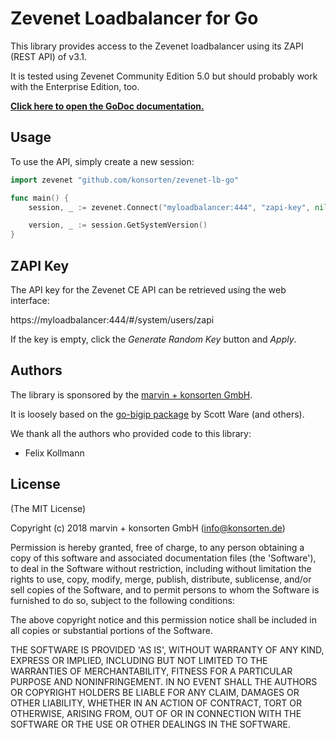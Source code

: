 # Zevenet Loadbalancer for Go

This library provides access to the Zevenet loadbalancer using its ZAPI (REST API) of v3.1.

It is tested using Zevenet Community Edition 5.0 but should probably work with the Enterprise Edition, too.

**[Click here to open the GoDoc documentation.](https://godoc.org/github.com/konsorten/zevenet-lb-go)**

## Usage

To use the API, simply create a new session:

```go
import zevenet "github.com/konsorten/zevenet-lb-go"

func main() {
    session, _ := zevenet.Connect("myloadbalancer:444", "zapi-key", nil)

    version, _ := session.GetSystemVersion()
}
```

## ZAPI Key

The API key for the Zevenet CE API can be retrieved using the web interface:

https://myloadbalancer:444/#/system/users/zapi

If the key is empty, click the *Generate Random Key* button and *Apply*.

## Authors

The library is sponsored by the [marvin + konsorten GmbH](http://www.konsorten.de).

It is loosely based on the [go-bigip package](https://github.com/scottdware/go-bigip) by Scott Ware (and others).

We thank all the authors who provided code to this library:

* Felix Kollmann

## License

(The MIT License)

Copyright (c) 2018 marvin + konsorten GmbH (info@konsorten.de)

Permission is hereby granted, free of charge, to any person obtaining a copy of this software and associated documentation files (the 'Software'), to deal in the Software without restriction, including without limitation the rights to use, copy, modify, merge, publish, distribute, sublicense, and/or sell copies of the Software, and to permit persons to whom the Software is furnished to do so, subject to the following conditions:

The above copyright notice and this permission notice shall be included in all copies or substantial portions of the Software.

THE SOFTWARE IS PROVIDED 'AS IS', WITHOUT WARRANTY OF ANY KIND, EXPRESS OR IMPLIED, INCLUDING BUT NOT LIMITED TO THE WARRANTIES OF MERCHANTABILITY, FITNESS FOR A PARTICULAR PURPOSE AND NONINFRINGEMENT. IN NO EVENT SHALL THE AUTHORS OR COPYRIGHT HOLDERS BE LIABLE FOR ANY CLAIM, DAMAGES OR OTHER LIABILITY, WHETHER IN AN ACTION OF CONTRACT, TORT OR OTHERWISE, ARISING FROM, OUT OF OR IN CONNECTION WITH THE SOFTWARE OR THE USE OR OTHER DEALINGS IN THE SOFTWARE.
